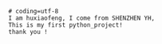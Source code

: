     # coding=utf-8
    I am huxiaofeng, I come from SHENZHEN YH,
    This is my first python_project!
    thank you !